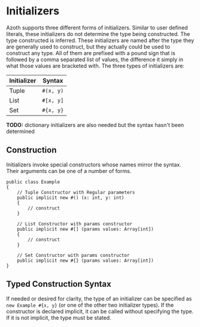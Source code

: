 # Initializers

Azoth supports three different forms of initializers. Similar to user defined literals, these initializers do not determine the type being constructed. The type constructed is inferred. These initializers are named after the type they are generally used to construct, but they actually could be used to construct any type. All of them are prefixed with a pound sign that is followed by a comma separated list of values, the difference it simply in what those values are bracketed with. The three types of initializers are:

| Initializer | Syntax    |
| ----------- | --------- |
| Tuple       | `#(x, y)` |
| List        | `#[x, y]` |
| Set         | `#{x, y}` |

**TODO:** dictionary initializers are also needed but the syntax hasn't been determined

## Construction

Initializers invoke special constructors whose names mirror the syntax. Their arguments can be one of a number of forms.

```azoth
public class Example
{
    // Tuple Constructor with Regular parameters
    public implicit new #() (x: int, y: int)
    {
        // construct
    }

    // List Constructor with params constructor
    public implicit new #[] (params values: Array[int])
    {
        // construct
    }

    // Set Constructor with params constructor
    public implicit new #{} (params values: Array[int])
}
```

## Typed Construction Syntax

If needed or desired for clarity, the type of an initializer can be specified as `new Example #{x,
y}` (or one of the other two initializer types). If the constructor is declared implicit, it can be
called without specifying the type. If it is not implicit, the type must be stated.
